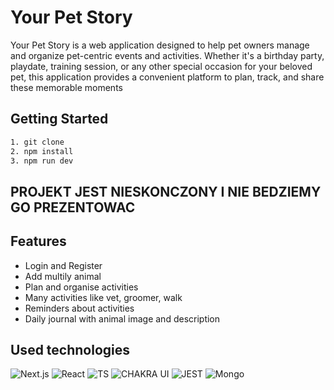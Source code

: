 # Your Pet Story

Your Pet Story is a web application designed to help pet owners manage and organize pet-centric events and activities. Whether it's a birthday party, playdate, training session, or any other special occasion for your beloved pet, this application provides a convenient platform to plan, track, and share these memorable moments

## Getting Started

```bash
1. git clone
2. npm install
3. npm run dev
```

## PROJEKT JEST NIESKONCZONY I NIE BEDZIEMY GO PREZENTOWAC 

## Features

* Login and Register
* Add multily animal
* Plan and organise activities
* Many activities like vet, groomer, walk
* Reminders about activities
* Daily journal with animal image and description 

## Used technologies

![Next.js](https://img.shields.io/badge/next.js-000000?style=for-the-badge&logo=nextdotjs&logoColor=white)
![React](https://img.shields.io/badge/React-20232A?style=for-the-badge&logo=react&logoColor=61DAFB)
![TS](https://img.shields.io/badge/TypeScript-007ACC?style=for-the-badge&logo=typescript&logoColor=white)
![CHAKRA UI](https://img.shields.io/badge/Chakra--UI-319795?style=for-the-badge&logo=chakra-ui&logoColor=white)
![JEST](https://img.shields.io/badge/Jest-C21325?style=for-the-badge&logo=jest&logoColor=white)
![Mongo](https://img.shields.io/badge/MongoDB-4EA94B?style=for-the-badge&logo=mongodb&logoColor=white)
